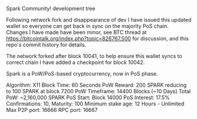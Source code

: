 
Spark Community! development tree

Following network fork and disappearance of dev I have issued this updated wallet so everyone can get back in sync on the majority PoS chain. Changes I have made have been minor, see BTC thread at https://bitcointalk.org/index.php?topic=826767.500 for discussion, and this repo's commit history for details.

The network forked after block 10041, to help ensure this wallet syncs to correct chain I have added a checkpoint for block 10042.

Spark is a PoW/PoS-based cryptocurrency, now in PoS phase.

Algorithm: X11
Block Time: 60 Seconds
PoW Reward: 200 SPARK reducing to 100 SPARK at block 7200
PoW Timeframe: 14400 Blocks (~10 Days)
Total PoW: ~2,160,000 SPARK
PoS Start: Block 14000
PoS Interest: 17.5%
Confirmations: 10, Maturity: 100
Minimum stake age: 12 Hours - Unlimited Max
P2P port: 16666
RPC port: 16667
